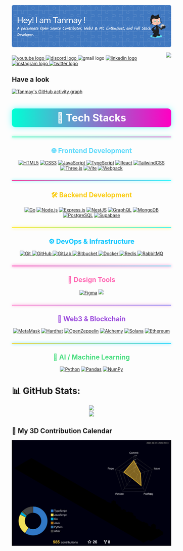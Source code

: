 <p align="center">
  <img src="https://raw.githubusercontent.com/TJ456/TJ456/main/github-header-image.png" alt="GitHub Banner" style="max-width: 100%;" />
</p>



<img align="right" height="177" src="https://pouch.jumpshare.com/preview/NZ28IaxH9nZSP7DGFPeHqweBeBSxq-9ovol30My4bbduXztxANqFbUcBGZflxXNiLv5t7zrVUlybAL3YeOWIsu7kJSCgVo3MbMr2xcdsCY4"  />

###

<div align="left">
  <a href="https://www.youtube.com/@TJ678F" target="_blank">
    <img src="https://img.shields.io/static/v1?message=Youtube&logo=youtube&label=&color=FF0000&logoColor=white&labelColor=&style=for-the-badge" height="35" alt="youtube logo"  />
  </a>
  <a href="https://discord.com/channels/@yourboitj" target="_blank">
    <img src="https://img.shields.io/static/v1?message=Discord&logo=discord&label=&color=7289DA&logoColor=white&labelColor=&style=for-the-badge" height="35" alt="discord logo"  />
  </a>
  <img src="https://img.shields.io/static/v1?message=Gmail&logo=gmail&label=&color=D14836&logoColor=white&labelColor=&style=for-the-badge" height="35" alt="gmail logo"  />
  <a href="https://www.linkedin.com/in/tanmay-joddar-67107427a/" target="_blank">
    <img src="https://img.shields.io/static/v1?message=LinkedIn&logo=linkedin&label=&color=0077B5&logoColor=white&labelColor=&style=for-the-badge" height="35" alt="linkedin logo"  />
  </a>
  <a href="https://www.instagram.com/may_tan010/" target="_blank">
    <img src="https://img.shields.io/static/v1?message=Instagram&logo=instagram&label=&color=E4405F&logoColor=white&labelColor=&style=for-the-badge" height="35" alt="instagram logo"  />
  </a>
  <a href="https://x.com/joddar_tan8236" target="_blank">
    <img src="https://img.shields.io/static/v1?message=Twitter&logo=twitter&label=&color=1DA1F2&logoColor=white&labelColor=&style=for-the-badge" height="35" alt="twitter logo"  />
  </a>
</div>


## Have a look
[![Tanmay's GitHub activity graph](https://github-readme-activity-graph.vercel.app/graph?username=TJ456&theme=dracula)](https://github.com/ashutosh00710/github-readme-activity-graph)



<!-- 🚀 Animated Title -->
<h1 align="center" style="font-size: 32px; font-weight: bold; color: #fff; background: linear-gradient(90deg, #00ffd5, #ff00c3); padding: 10px; border-radius: 10px; box-shadow: 0 0 20px rgba(0,255,255,0.5);">
  🚀 Tech Stacks
</h1>

<hr style="height:2px;border-width:0;background:linear-gradient(90deg, rgba(0,255,170,1), rgba(255,0,204,1));box-shadow: 0 0 10px #00ffaa; margin: 30px 0;" />

<!-- 🌐 Frontend -->
<h2 align="center" style="color:#61dafb">🌐 Frontend Development</h2>
<p align="center">
  <a href="https://developer.mozilla.org/en-US/docs/Glossary/HTML5"><img src="https://raw.githubusercontent.com/danielcranney/readme-generator/main/public/icons/skills/html5-colored.svg" width="40" alt="HTML5" /></a>
  <a href="https://www.w3.org/TR/CSS/#css"><img src="https://raw.githubusercontent.com/danielcranney/readme-generator/main/public/icons/skills/css3-colored.svg" width="40" alt="CSS3" /></a>
  <a href="https://developer.mozilla.org/en-US/docs/Web/JavaScript"><img src="https://raw.githubusercontent.com/danielcranney/readme-generator/main/public/icons/skills/javascript-colored.svg" width="40" alt="JavaScript" /></a>
  <a href="https://www.typescriptlang.org/"><img src="https://raw.githubusercontent.com/danielcranney/readme-generator/main/public/icons/skills/typescript-colored.svg" width="40" alt="TypeScript" /></a>
  <a href="https://reactjs.org/"><img src="https://raw.githubusercontent.com/danielcranney/readme-generator/main/public/icons/skills/react-colored.svg" width="40" alt="React" /></a>
 <a href="https://tailwindcss.com/"><img src="https://raw.githubusercontent.com/danielcranney/readme-generator/main/public/icons/skills/tailwindcss-colored.svg" width="40" alt="TailwindCSS" /></a>
  <a href="https://threejs.org/"><img src="https://upload.wikimedia.org/wikipedia/commons/3/3f/Three.js_Icon.svg" width="40" alt="Three.js" /></a>
  <a href="https://vitejs.dev/"><img src="https://raw.githubusercontent.com/danielcranney/readme-generator/main/public/icons/skills/vite-colored.svg" width="40" alt="Vite" /></a>
  <a href="https://webpack.js.org/"><img src="https://raw.githubusercontent.com/danielcranney/readme-generator/main/public/icons/skills/webpack-colored.svg" width="40" alt="Webpack" /></a>
</p>

<hr style="height:2px;border-width:0;background:linear-gradient(90deg, #ff007f, #00f7ff);box-shadow: 0 0 10px #00f7ff; margin: 30px 0;" />


<!-- 🛠️ Backend -->
<h2 align="center" style="color:#facc15">🛠️ Backend Development</h2>
<p align="center">
  <a href="https://golang.org/"><img src="https://raw.githubusercontent.com/danielcranney/readme-generator/main/public/icons/skills/go-colored.svg" width="40" alt="Go" /></a>
  <a href="https://nodejs.org/en/"><img src="https://raw.githubusercontent.com/danielcranney/readme-generator/main/public/icons/skills/nodejs-colored.svg" width="40" alt="Node.js" /></a>
  <a href="https://expressjs.com/"><img src="https://raw.githubusercontent.com/danielcranney/readme-generator/main/public/icons/skills/express-colored.svg" width="40" alt="Express.js" /></a>
  <a href="https://nestjs.com/"><img src="https://raw.githubusercontent.com/danielcranney/readme-generator/main/public/icons/skills/nestjs-colored.svg" width="40" alt="NestJS" /></a>
  <a href="https://graphql.org/"><img src="https://raw.githubusercontent.com/danielcranney/readme-generator/main/public/icons/skills/graphql-colored.svg" width="40" alt="GraphQL" /></a>
  <a href="https://www.mongodb.com/"><img src="https://raw.githubusercontent.com/danielcranney/readme-generator/main/public/icons/skills/mongodb-colored.svg" width="40" alt="MongoDB" /></a>
  <a href="https://www.postgresql.org/"><img src="https://raw.githubusercontent.com/danielcranney/readme-generator/main/public/icons/skills/postgresql-colored.svg" width="40" alt="PostgreSQL" /></a>
  <a href="https://supabase.io/"><img src="https://raw.githubusercontent.com/danielcranney/readme-generator/main/public/icons/skills/supabase-colored.svg" width="40" alt="Supabase" /></a>
</p>

<hr style="height:2px;border-width:0;background:linear-gradient(90deg, #ffe600, #00f2fe);box-shadow: 0 0 10px #ffe600; margin: 30px 0;" />

<!-- ⚙️ DevOps & Infrastructure -->
<h2 align="center" style="color:#00c4ff">⚙️ DevOps & Infrastructure</h2>
<p align="center">
  <!-- Git -->
  <a href="https://git-scm.com/">
    <img src="https://cdn.jsdelivr.net/gh/devicons/devicon/icons/git/git-original.svg" width="40" alt="Git" />
  </a>

  <!-- GitHub -->
  <a href="https://github.com/">
    <img src="https://cdn.jsdelivr.net/gh/devicons/devicon/icons/github/github-original.svg" width="40" alt="GitHub" />
  </a>

  <!-- GitLab -->
  <a href="https://about.gitlab.com/">
    <img src="https://cdn.jsdelivr.net/gh/devicons/devicon/icons/gitlab/gitlab-original.svg" width="40" alt="GitLab" />
  </a>

  <!-- Bitbucket -->
  <a href="https://bitbucket.org/">
    <img src="https://cdn.jsdelivr.net/gh/devicons/devicon/icons/bitbucket/bitbucket-original.svg" width="40" alt="Bitbucket" />
  </a>

  <!-- Docker -->
  <a href="https://www.docker.com/">
    <img src="https://cdn.jsdelivr.net/gh/devicons/devicon/icons/docker/docker-original.svg" width="40" alt="Docker" />
  </a>

  <!-- Redis -->
  <a href="https://redis.io/">
    <img src="https://cdn.jsdelivr.net/gh/devicons/devicon/icons/redis/redis-original.svg" width="40" alt="Redis" />
  </a>

  <!-- RabbitMQ -->
  <a href="https://www.rabbitmq.com/">
    <img src="https://www.vectorlogo.zone/logos/rabbitmq/rabbitmq-icon.svg" width="40" alt="RabbitMQ" />
  </a>
</p>

<hr style="height:2px;border-width:0;background:linear-gradient(90deg, #fe019a, #00ffff);box-shadow: 0 0 10px #fe019a; margin: 30px 0;" />





<!-- 🎨 Design -->
<h2 align="center" style="color:#ff69b4">🎨 Design Tools</h2>
<p align="center">
  <a href="https://www.figma.com/"><img src="https://raw.githubusercontent.com/danielcranney/readme-generator/main/public/icons/skills/figma-colored.svg" width="40" alt="Figma" /></a>
  <a href="https://www.canva.com/"><img src="https://img.shields.io/badge/-Canva-00C4CC?style=flat&logo=canva&logoColor=white" height="36" /></a>
</p>

<hr style="height:2px;border-width:0;background:linear-gradient(90deg, #ff6ec4, #7873f5);box-shadow: 0 0 10px #ff6ec4; margin: 30px 0;" />

<!-- 🔗 Web3 -->
<h2 align="center" style="color:#9d4edd">🔗 Web3 & Blockchain</h2>
<p align="center">
  <a href="https://metamask.io/"><img src="https://raw.githubusercontent.com/danielcranney/readme-generator/main/public/icons/skills/metamask-colored.svg" width="40" alt="MetaMask" /></a>
  <a href="https://hardhat.org/"><img src="https://raw.githubusercontent.com/danielcranney/readme-generator/main/public/icons/skills/hardhat-colored.svg" width="40" alt="Hardhat" /></a>
  <a href="https://docs.openzeppelin.com/"><img src="https://img.shields.io/badge/OpenZeppelin-4E5EE4?style=flat&logo=ethereum&logoColor=white" height="36" alt="OpenZeppelin" /></a>
  <a href="https://docs.alchemy.com/"><img src="https://raw.githubusercontent.com/danielcranney/readme-generator/main/public/icons/skills/alchemy-colored.svg" width="40" alt="Alchemy" /></a>
  <a href="https://solana.com/"><img src="https://raw.githubusercontent.com/danielcranney/readme-generator/main/public/icons/skills/solana-colored.svg" width="40" alt="Solana" /></a>
  <a href="https://ethereum.org/en/"><img src="https://raw.githubusercontent.com/danielcranney/readme-generator/main/public/icons/skills/ethereum-colored.svg" width="40" alt="Ethereum" /></a>
</p>

<hr style="height:2px;border-width:0;background:linear-gradient(90deg, #ffcc00, #00d1ff);box-shadow: 0 0 10px #00d1ff; margin: 30px 0;" />

<!-- 🧠 AI/ML -->
<h2 align="center" style="color:#4ade80">🧠 AI / Machine Learning</h2>
<p align="center">
  <a href="https://www.python.org/"><img src="https://raw.githubusercontent.com/danielcranney/readme-generator/main/public/icons/skills/python-colored.svg" width="40" alt="Python" /></a>
  <a href="https://pandas.pydata.org/"><img src="https://img.shields.io/badge/Pandas-150458?style=flat&logo=pandas&logoColor=white" height="36" alt="Pandas" /></a>
  <a href="https://numpy.org/"><img src="https://img.shields.io/badge/NumPy-013243?style=flat&logo=numpy&logoColor=white" height="36" alt="NumPy" /></a>
  
</p>

# 📊 GitHub Stats:
<div align="center">


![](https://github-readme-stats.vercel.app/api?username=TJ456&theme=material-palenight&hide_border=false&include_all_commits=false&count_private=false)<br/>
![](https://nirzak-streak-stats.vercel.app/?user=TJ456&theme=material-palenight&hide_border=false)<br/>


</div>


## 🧊 My 3D Contribution Calendar

![Night View](./profile-3d-contrib/profile-night-rainbow.svg)
 




